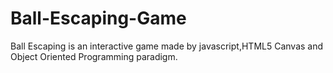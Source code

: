 # Ball-Escaping-Game
Ball Escaping is an interactive game made by javascript,HTML5 Canvas and Object Oriented Programming paradigm.
